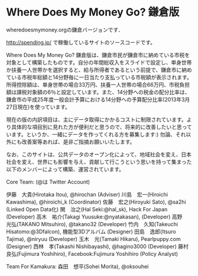 # Where Does My Money Go? 鎌倉版

wheredoesmymoney.orgの鎌倉バージョンです．

http://spending.jp/ で稼働しているサイトのソースコードです。

Where Does My Money Go? 鎌倉版は、鎌倉市民が鎌倉市に納めている市税を対象として構築したものです。自分の年間総収入をスライドで設定し、単身世帯か扶養一人世帯かを選択すると、給与所得者であるという前提で、鎌倉市に納めている市税年総額と14分野毎に一日当たり支払っている市税額が表示されます。所得控除額は、単身世帯の場合33万円、扶養一人世帯の場合66万円、市税負担額は課税対象額の6％と設定しています。また、14分野への税金の配分比率は、鎌倉市の平成25年度一般会計予算における14分野への予算配分比率(2013年3月27日現在)を使っています。

現在の版の内訳項目は、主にデータ取得にかかるコストに制限されています。より具体的な項目別に見れた方が便利だと思うので、将来的に改善したいと思っています。というか、一緒にデータを作ってくれる方を募集します:) 勿論、それ以外にも改善案等あれば、是非ご指摘お願いいたします。

なお、このサイトは、公共データのオープン化によって、地域社会を変え、日本社会を変え、世界にも影響を与え、貢献して行こうという思いを持って集まった以下のメンバーによって構築、運営されています。


Core Team: (@は Twitter Account)

伊藤　大貴(Hirotaka Itou), @hirochan (Adviser)
川島　宏一(Hiroichi Kawashima), @hiroichi_k (Coordinator)
佐藤　宏之(Hiroyuki Sato), @sa2hi (Linked Open Data化)
関　治之(Hal Seki:@hal_sk), Hack For Japan (Developer)
高木　祐介(Takagi Yuusuke:@nyatakasan), (Developer)
高野　光弘(TAKANO Mitsuhiro), @takano32 (Developer)
竹内　久知(Takeuchi Hisatomo:@3Dfalcon), 機能型3Dアルバム (Designer)
田島　逸郎(Itsuro Tajima), @niryuu (Developer)
玉木　光(Tamaki Hikaru), Pearlpuppy.com (Designer)
西林　孝(Takashi Nishibayashi), @hagino3000 (Developer)
藤村　良弘(Fujimura Yoshihiro), Facebook:Fujimura Yoshihiro (Policy Analyst)

Team For Kamakura:
森田　想平(Sohei Morita), @oksouhei
